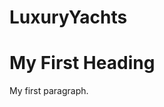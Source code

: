 # LuxuryYachts
<!DOCTYPE html>
<html>
<body>

<h1>My First Heading</h1>
<p>My first paragraph.</p>

</body>
</html>
